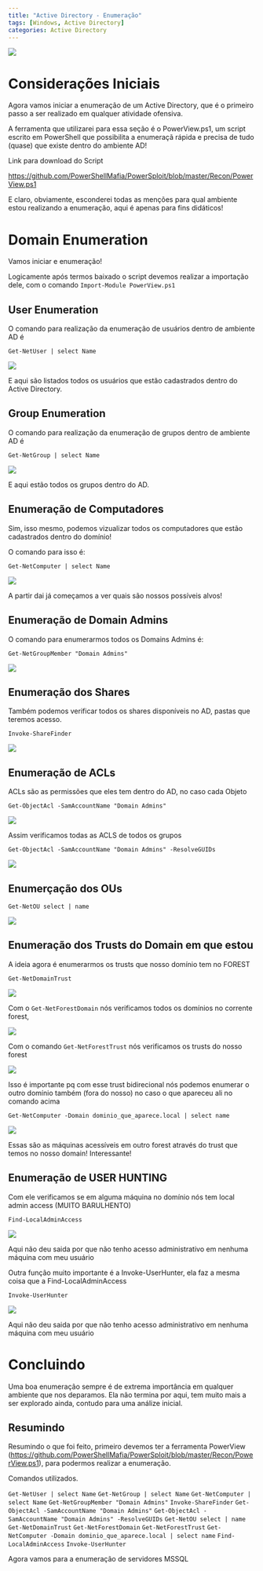```yaml
---
title: "Active Directory - Enumeração"
tags: [Windows, Active Directory]
categories: Active Directory
---
```


![](https://raw.githubusercontent.com/0x4rt3mis/0x4rt3mis.github.io/master/img/active-enum/enum.jpeg)

# Considerações Iniciais

Agora vamos iniciar a enumeração de um Active Directory, que é o primeiro passo a ser realizado em qualquer atividade ofensiva.

A ferramenta que utilizarei para essa seção é o PowerView.ps1, um script escrito em PowerShell que possibilita a enumeraçã rápida e precisa de tudo (quase) que existe dentro do ambiente AD!

Link para download do Script

https://github.com/PowerShellMafia/PowerSploit/blob/master/Recon/PowerView.ps1

E claro, obviamente, esconderei todas as menções para qual ambiente estou realizando a enumeração, aqui é apenas para fins didáticos!

# Domain Enumeration

Vamos iniciar e enumeração!

Logicamente após termos baixado o script devemos realizar a importação dele, com o comando `Import-Module PowerView.ps1`

## User Enumeration

O comando para realização da enumeração de usuários dentro de ambiente AD é

`Get-NetUser | select Name`

![](https://raw.githubusercontent.com/0x4rt3mis/0x4rt3mis.github.io/master/img/active-enum/user.png)

E aqui são listados todos os usuários que estão cadastrados dentro do Active Directory.

## Group Enumeration

O comando para realização da enumeração de grupos dentro de ambiente AD é

`Get-NetGroup | select Name`

![](https://raw.githubusercontent.com/0x4rt3mis/0x4rt3mis.github.io/master/img/active-enum/group.png)

E aqui estão todos os grupos dentro do AD.

## Enumeração de Computadores

Sim, isso mesmo, podemos vizualizar todos os computadores que estão cadastrados dentro do domínio!

O comando para isso é:

`Get-NetComputer | select Name`

![](https://raw.githubusercontent.com/0x4rt3mis/0x4rt3mis.github.io/master/img/active-enum/computer.png)

A partir dai já começamos a ver quais são nossos possíveis alvos!

## Enumeração de Domain Admins

O comando para enumerarmos todos os Domains Admins é:

`Get-NetGroupMember "Domain Admins"`

![](https://raw.githubusercontent.com/0x4rt3mis/0x4rt3mis.github.io/master/img/active-enum/da.png)

## Enumeração dos Shares

Também podemos verificar todos os shares disponíveis no AD, pastas que teremos acesso.

`Invoke-ShareFinder`

![](https://raw.githubusercontent.com/0x4rt3mis/0x4rt3mis.github.io/master/img/active-enum/share.png)

## Enumeração de ACLs

ACLs são as permissões que eles tem dentro do AD, no caso cada Objeto

`Get-ObjectAcl -SamAccountName "Domain Admins"`

![](https://raw.githubusercontent.com/0x4rt3mis/0x4rt3mis.github.io/master/img/active-enum/acl1.png)

Assim verificamos todas as ACLS de todos os grupos

`Get-ObjectAcl -SamAccountName "Domain Admins" -ResolveGUIDs`

![](https://raw.githubusercontent.com/0x4rt3mis/0x4rt3mis.github.io/master/img/active-enum/acl2.png)

## Enumerçação dos OUs 

`Get-NetOU select | name`

![](https://raw.githubusercontent.com/0x4rt3mis/0x4rt3mis.github.io/master/img/active-enum/ou.png)

## Enumeração dos Trusts do Domain em que estou

A ideia agora é enumerarmos os trusts que nosso domínio tem no FOREST

`Get-NetDomainTrust`

![](https://raw.githubusercontent.com/0x4rt3mis/0x4rt3mis.github.io/master/img/active-enum/trust.png)

Com o `Get-NetForestDomain` nós verificamos todos os domínios no corrente forest, 

![](https://raw.githubusercontent.com/0x4rt3mis/0x4rt3mis.github.io/master/img/active-enum/trus_domaint.png)

Com o comando `Get-NetForestTrust` nós verificamos os trusts do nosso forest

![](https://raw.githubusercontent.com/0x4rt3mis/0x4rt3mis.github.io/master/img/active-enum/trust2.png)

Isso é importante pq com esse trust bidirecional nós podemos enumerar o outro domínio também (fora do nosso) no caso o que apareceu ali no comando acima

`Get-NetComputer -Domain dominio_que_aparece.local | select name`

![](https://raw.githubusercontent.com/0x4rt3mis/0x4rt3mis.github.io/master/img/active-enum/trust3.png)

Essas são as máquinas acessíveis em outro forest através do trust que temos no nosso domain! Interessante!

## Enumeração de USER HUNTING

Com ele verificamos se em alguma máquina no domínio nós tem local admin access (MUITO BARULHENTO)

`Find-LocalAdminAccess`

![](https://raw.githubusercontent.com/0x4rt3mis/0x4rt3mis.github.io/master/img/active-enum/admin.png)

Aqui não deu saida por que não tenho acesso administrativo em nenhuma máquina com meu usuário

Outra função muito importante é a Invoke-UserHunter, ela faz a mesma coisa que a Find-LocalAdminAccess

`Invoke-UserHunter`

![](https://raw.githubusercontent.com/0x4rt3mis/0x4rt3mis.github.io/master/img/active-enum/admin1.png)

Aqui não deu saida por que não tenho acesso administrativo em nenhuma máquina com meu usuário

# Concluindo

Uma boa enumeração sempre é de extrema importância em qualquer ambiente que nos deparamos. Ela não termina por aqui, tem muito mais a ser explorado ainda, contudo para uma análize inicial.

## Resumindo

Resumindo o que foi feito, primeiro devemos ter a ferramenta PowerView (https://github.com/PowerShellMafia/PowerSploit/blob/master/Recon/PowerView.ps1), para podermos realizar a enumeração.

Comandos utilizados.

`Get-NetUser | select Name`
`Get-NetGroup | select Name`
`Get-NetComputer | select Name`
`Get-NetGroupMember "Domain Admins"`
`Invoke-ShareFinder`
`Get-ObjectAcl -SamAccountName "Domain Admins"`
`Get-ObjectAcl -SamAccountName "Domain Admins" -ResolveGUIDs`
`Get-NetOU select | name`
`Get-NetDomainTrust`
`Get-NetForestDomain`
`Get-NetForestTrust`
`Get-NetComputer -Domain dominio_que_aparece.local | select name`
`Find-LocalAdminAccess`
`Invoke-UserHunter`

Agora vamos para a enumeração de servidores MSSQL